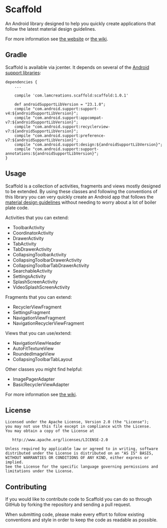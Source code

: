Scaffold
========

An Android library designed to help you quickly create applications that follow the latest material
design guidelines.

For more information see [the website][4] or [the wiki][1].

Gradle
------

Scaffold is available via jcenter. It depends on several of the [Android support libraries][2]:

```
dependencies {
    ...

    compile 'com.lamcreations.scaffold:scaffold:1.0.1'

    def androidSupportLibVersion = "23.1.0";
    compile "com.android.support:support-v4:${androidSupportLibVersion}";
    compile "com.android.support:appcompat-v7:${androidSupportLibVersion}";
    compile "com.android.support:recyclerview-v7:${androidSupportLibVersion}";
    compile "com.android.support:preference-v7:${androidSupportLibVersion}";
    compile "com.android.support:design:${androidSupportLibVersion}";
    compile "com.android.support:support-annotations:${androidSupportLibVersion}";
}
```

Usage
-----
Scaffold is a collection of activities, fragments and views mostly designed to be extended. By using
these classes and following the conventions of this library you can very quickly create an Android app
that follows the [material design guidelines][3] without needing to worry about a lot of boiler plate code.

Activities that you can extend:
*  ToolbarActivity
*  CoordinatorActivity
*  DrawerActivity
*  TabActivity
*  TabDrawerActivity
*  CollapsingToolbarActivity
*  CollapsingToolbarDrawerActivity
*  CollapsingToolbarTabDrawerActivity
*  SearchableActivity
*  SettingsActivity
*  SplashScreenActivity
*  VideoSplashScreenActivity

Fragments that you can extend:
*  RecyclerViewFragment
*  SettingsFragment
*  NavigationViewFragment
*  NavigationRecyclerViewFragment

Views that you can use/extend:
*  NavigationViewHeader
*  AutoFitTextureView
*  RoundedImageView
*  CollapsingToolbarTabLayout

Other classes you might find helpful:
*  ImagePagerAdapter
*  BasicRecyclerViewAdapter

For more information see [the wiki][1].

License
-------

    Licensed under the Apache License, Version 2.0 (the "License");
    you may not use this file except in compliance with the License.
    You may obtain a copy of the License at

       http://www.apache.org/licenses/LICENSE-2.0

    Unless required by applicable law or agreed to in writing, software
    distributed under the License is distributed on an "AS IS" BASIS,
    WITHOUT WARRANTIES OR CONDITIONS OF ANY KIND, either express or implied.
    See the License for the specific language governing permissions and
    limitations under the License.

Contributing
------------

If you would like to contribute code to Scaffold you can do so through GitHub by
forking the repository and sending a pull request.

When submitting code, please make every effort to follow existing conventions
and style in order to keep the code as readable as possible.


 [1]: https://github.com/lmckenzie/scaffold/wiki
 [2]: http://developer.android.com/tools/support-library/features.html
 [3]: https://www.google.com/design/spec/material-design/introduction.html
 [4]: http://lmckenzie.github.io/scaffold
